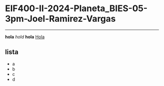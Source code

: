 # EIF400-II-2024-Planeta_BIES-05-3pm-Joel-Ramirez-Vargas
------
**hola**
_*hold*_
__hola__
<ins>Hola
## lista
- a
- b
- c
- d
